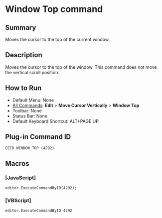 # Window Top command

## Summary

Moves the cursor to the top of the current window.

## Description

Moves the cursor to the top of the window. This command does not move the
vertical scroll position.

## How to Run

- Default Menu: None
- [All Commands](../tools/all_commands): **Edit** \> **Move Cursor Vertically**
\> **Window Top**
- Toolbar: None
- Status Bar: None
- Default Keyboard Shortcut: ALT+PAGE UP

## Plug-in Command ID

```
EEID_WINDOW_TOP (4292)```

## Macros

### \[JavaScript\]

```
editor.ExecuteCommandByID(4292);
```

### \[VBScript\]

```
editor.ExecuteCommandByID 4292
```
